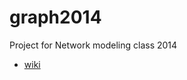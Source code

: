 graph2014
=========

Project for Network modeling class 2014

* [wiki](https://github.com/sangheestyle/graph2014/wiki)
